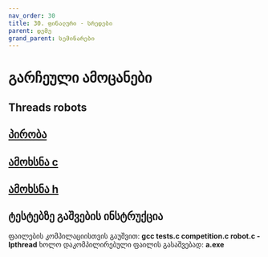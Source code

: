 ```yaml
---
nav_order: 30
title: 30. ფინალური - სრედები
parent: დემე
grand_parent: სემინარები
---
```


# გარჩეული ამოცანები

## Threads robots

## [პირობა](../../../../exercises/finals/threads_robots/README.md)

## [ამოხსნა c](../../../../exercises/finals/threads_robots/competition_sol.c)
## [ამოხსნა h](../../../../exercises/finals/threads_robots/competition_sol.h)


## ტესტებზე გაშვების ინსტრუქცია
ფაილების კომპილაციისთვის გაუშვით: **gcc tests.c competition.c robot.c -lpthread** 
ხოლო დაკომპილირებული ფაილის გასაშვებად: **a.exe**